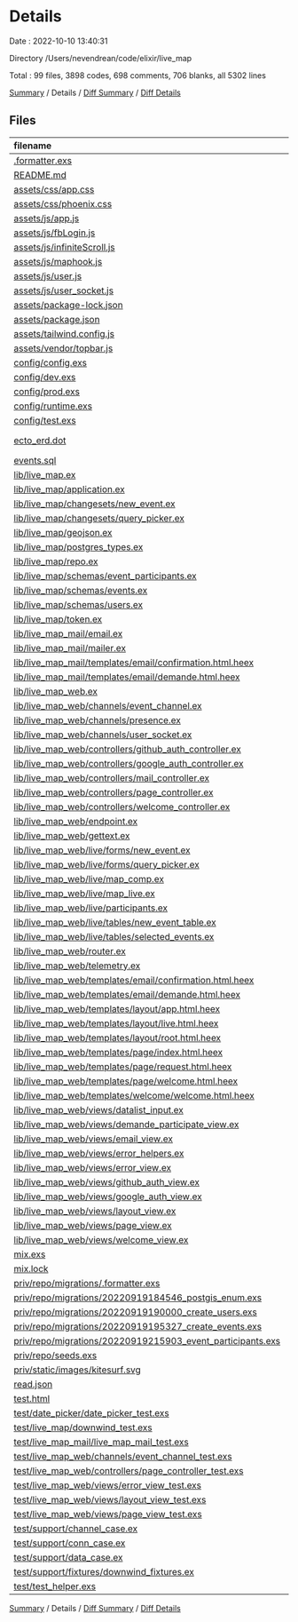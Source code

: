 # Details

Date : 2022-10-10 13:40:31

Directory /Users/nevendrean/code/elixir/live_map

Total : 99 files,  3898 codes, 698 comments, 706 blanks, all 5302 lines

[Summary](results.md) / Details / [Diff Summary](diff.md) / [Diff Details](diff-details.md)

## Files
| filename | language | code | comment | blank | total |
| :--- | :--- | ---: | ---: | ---: | ---: |
| [.formatter.exs](/.formatter.exs) | Elixir | 5 | 0 | 1 | 6 |
| [README.md](/README.md) | Markdown | 135 | 0 | 41 | 176 |
| [assets/css/app.css](/assets/css/app.css) | CSS | 137 | 3 | 19 | 159 |
| [assets/css/phoenix.css](/assets/css/phoenix.css) | CSS | 85 | 9 | 8 | 102 |
| [assets/js/app.js](/assets/js/app.js) | JavaScript | 48 | 26 | 14 | 88 |
| [assets/js/fbLogin.js](/assets/js/fbLogin.js) | JavaScript | 44 | 7 | 5 | 56 |
| [assets/js/infiniteScroll.js](/assets/js/infiniteScroll.js) | JavaScript | 30 | 1 | 1 | 32 |
| [assets/js/maphook.js](/assets/js/maphook.js) | JavaScript | 246 | 44 | 40 | 330 |
| [assets/js/user.js](/assets/js/user.js) | JavaScript | 22 | 1 | 5 | 28 |
| [assets/js/user_socket.js](/assets/js/user_socket.js) | JavaScript | 15 | 46 | 7 | 68 |
| [assets/package-lock.json](/assets/package-lock.json) | JSON | 209 | 0 | 1 | 210 |
| [assets/package.json](/assets/package.json) | JSON | 9 | 0 | 1 | 10 |
| [assets/tailwind.config.js](/assets/tailwind.config.js) | JavaScript | 31 | 2 | 3 | 36 |
| [assets/vendor/topbar.js](/assets/vendor/topbar.js) | JavaScript | 145 | 7 | 6 | 158 |
| [config/config.exs](/config/config.exs) | Elixir | 46 | 20 | 13 | 79 |
| [config/dev.exs](/config/dev.exs) | Elixir | 33 | 38 | 8 | 79 |
| [config/prod.exs](/config/prod.exs) | Elixir | 3 | 43 | 4 | 50 |
| [config/runtime.exs](/config/runtime.exs) | Elixir | 34 | 42 | 10 | 86 |
| [config/test.exs](/config/test.exs) | Elixir | 15 | 10 | 6 | 31 |
| [ecto_erd.dot](/ecto_erd.dot) | Graphviz (DOT) | 11 | 0 | 2 | 13 |
| [events.sql](/events.sql) | SQL | 61 | 32 | 23 | 116 |
| [lib/live_map.ex](/lib/live_map.ex) | Elixir | 8 | 0 | 2 | 10 |
| [lib/live_map/application.ex](/lib/live_map/application.ex) | Elixir | 25 | 5 | 5 | 35 |
| [lib/live_map/changesets/new_event.ex](/lib/live_map/changesets/new_event.ex) | Elixir | 26 | 0 | 6 | 32 |
| [lib/live_map/changesets/query_picker.ex](/lib/live_map/changesets/query_picker.ex) | Elixir | 31 | 0 | 9 | 40 |
| [lib/live_map/geojson.ex](/lib/live_map/geojson.ex) | Elixir | 47 | 2 | 6 | 55 |
| [lib/live_map/postgres_types.ex](/lib/live_map/postgres_types.ex) | Elixir | 5 | 0 | 1 | 6 |
| [lib/live_map/repo.ex](/lib/live_map/repo.ex) | Elixir | 136 | 1 | 14 | 151 |
| [lib/live_map/schemas/event_participants.ex](/lib/live_map/schemas/event_participants.ex) | Elixir | 181 | 6 | 23 | 210 |
| [lib/live_map/schemas/events.ex](/lib/live_map/schemas/events.ex) | Elixir | 92 | 1 | 13 | 106 |
| [lib/live_map/schemas/users.ex](/lib/live_map/schemas/users.ex) | Elixir | 46 | 2 | 10 | 58 |
| [lib/live_map/token.ex](/lib/live_map/token.ex) | Elixir | 66 | 1 | 5 | 72 |
| [lib/live_map_mail/email.ex](/lib/live_map_mail/email.ex) | Elixir | 39 | 0 | 7 | 46 |
| [lib/live_map_mail/mailer.ex](/lib/live_map_mail/mailer.ex) | Elixir | 3 | 0 | 1 | 4 |
| [lib/live_map_mail/templates/email/confirmation.html.heex](/lib/live_map_mail/templates/email/confirmation.html.heex) | HEEx | 10 | 0 | 0 | 10 |
| [lib/live_map_mail/templates/email/demande.html.heex](/lib/live_map_mail/templates/email/demande.html.heex) | HEEx | 11 | 0 | 0 | 11 |
| [lib/live_map_web.ex](/lib/live_map_web.ex) | Elixir | 83 | 5 | 24 | 112 |
| [lib/live_map_web/channels/event_channel.ex](/lib/live_map_web/channels/event_channel.ex) | Elixir | 7 | 26 | 7 | 40 |
| [lib/live_map_web/channels/presence.ex](/lib/live_map_web/channels/presence.ex) | Elixir | 10 | 0 | 2 | 12 |
| [lib/live_map_web/channels/user_socket.ex](/lib/live_map_web/channels/user_socket.ex) | Elixir | 35 | 4 | 8 | 47 |
| [lib/live_map_web/controllers/github_auth_controller.ex](/lib/live_map_web/controllers/github_auth_controller.ex) | Elixir | 23 | 0 | 5 | 28 |
| [lib/live_map_web/controllers/google_auth_controller.ex](/lib/live_map_web/controllers/google_auth_controller.ex) | Elixir | 21 | 0 | 5 | 26 |
| [lib/live_map_web/controllers/mail_controller.ex](/lib/live_map_web/controllers/mail_controller.ex) | Elixir | 96 | 5 | 11 | 112 |
| [lib/live_map_web/controllers/page_controller.ex](/lib/live_map_web/controllers/page_controller.ex) | Elixir | 12 | 0 | 3 | 15 |
| [lib/live_map_web/controllers/welcome_controller.ex](/lib/live_map_web/controllers/welcome_controller.ex) | Elixir | 9 | 0 | 3 | 12 |
| [lib/live_map_web/endpoint.ex](/lib/live_map_web/endpoint.ex) | Elixir | 36 | 10 | 10 | 56 |
| [lib/live_map_web/gettext.ex](/lib/live_map_web/gettext.ex) | Elixir | 15 | 3 | 7 | 25 |
| [lib/live_map_web/live/forms/new_event.ex](/lib/live_map_web/live/forms/new_event.ex) | Elixir | 65 | 2 | 12 | 79 |
| [lib/live_map_web/live/forms/query_picker.ex](/lib/live_map_web/live/forms/query_picker.ex) | Elixir | 124 | 15 | 26 | 165 |
| [lib/live_map_web/live/map_comp.ex](/lib/live_map_web/live/map_comp.ex) | Elixir | 74 | 5 | 15 | 94 |
| [lib/live_map_web/live/map_live.ex](/lib/live_map_web/live/map_live.ex) | Elixir | 90 | 14 | 20 | 124 |
| [lib/live_map_web/live/participants.ex](/lib/live_map_web/live/participants.ex) | Elixir | 8 | 0 | 2 | 10 |
| [lib/live_map_web/live/tables/new_event_table.ex](/lib/live_map_web/live/tables/new_event_table.ex) | Elixir | 79 | 0 | 9 | 88 |
| [lib/live_map_web/live/tables/selected_events.ex](/lib/live_map_web/live/tables/selected_events.ex) | Elixir | 159 | 15 | 19 | 193 |
| [lib/live_map_web/router.ex](/lib/live_map_web/router.ex) | Elixir | 36 | 16 | 13 | 65 |
| [lib/live_map_web/telemetry.ex](/lib/live_map_web/telemetry.ex) | Elixir | 54 | 10 | 8 | 72 |
| [lib/live_map_web/templates/email/confirmation.html.heex](/lib/live_map_web/templates/email/confirmation.html.heex) | HEEx | 10 | 0 | 0 | 10 |
| [lib/live_map_web/templates/email/demande.html.heex](/lib/live_map_web/templates/email/demande.html.heex) | HEEx | 11 | 0 | 0 | 11 |
| [lib/live_map_web/templates/layout/app.html.heex](/lib/live_map_web/templates/layout/app.html.heex) | HEEx | 4 | 0 | 3 | 7 |
| [lib/live_map_web/templates/layout/live.html.heex](/lib/live_map_web/templates/layout/live.html.heex) | HEEx | 15 | 0 | 4 | 19 |
| [lib/live_map_web/templates/layout/root.html.heex](/lib/live_map_web/templates/layout/root.html.heex) | HEEx | 25 | 1 | 3 | 29 |
| [lib/live_map_web/templates/page/index.html.heex](/lib/live_map_web/templates/page/index.html.heex) | HEEx | 47 | 0 | 6 | 53 |
| [lib/live_map_web/templates/page/request.html.heex](/lib/live_map_web/templates/page/request.html.heex) | HEEx | 31 | 0 | 13 | 44 |
| [lib/live_map_web/templates/page/welcome.html.heex](/lib/live_map_web/templates/page/welcome.html.heex) | HEEx | 10 | 0 | 0 | 10 |
| [lib/live_map_web/templates/welcome/welcome.html.heex](/lib/live_map_web/templates/welcome/welcome.html.heex) | HEEx | 5 | 0 | 0 | 5 |
| [lib/live_map_web/views/datalist_input.ex](/lib/live_map_web/views/datalist_input.ex) | Elixir | 9 | 0 | 3 | 12 |
| [lib/live_map_web/views/demande_participate_view.ex](/lib/live_map_web/views/demande_participate_view.ex) | Elixir | 3 | 1 | 1 | 5 |
| [lib/live_map_web/views/email_view.ex](/lib/live_map_web/views/email_view.ex) | Elixir | 3 | 1 | 1 | 5 |
| [lib/live_map_web/views/error_helpers.ex](/lib/live_map_web/views/error_helpers.ex) | Elixir | 27 | 17 | 4 | 48 |
| [lib/live_map_web/views/error_view.ex](/lib/live_map_web/views/error_view.ex) | Elixir | 6 | 8 | 3 | 17 |
| [lib/live_map_web/views/github_auth_view.ex](/lib/live_map_web/views/github_auth_view.ex) | Elixir | 3 | 1 | 1 | 5 |
| [lib/live_map_web/views/google_auth_view.ex](/lib/live_map_web/views/google_auth_view.ex) | Elixir | 3 | 1 | 1 | 5 |
| [lib/live_map_web/views/layout_view.ex](/lib/live_map_web/views/layout_view.ex) | Elixir | 5 | 2 | 2 | 9 |
| [lib/live_map_web/views/page_view.ex](/lib/live_map_web/views/page_view.ex) | Elixir | 4 | 0 | 1 | 5 |
| [lib/live_map_web/views/welcome_view.ex](/lib/live_map_web/views/welcome_view.ex) | Elixir | 4 | 0 | 1 | 5 |
| [mix.exs](/mix.exs) | Elixir | 62 | 17 | 8 | 87 |
| [mix.lock](/mix.lock) | Elixir | 63 | 0 | 1 | 64 |
| [priv/repo/migrations/.formatter.exs](/priv/repo/migrations/.formatter.exs) | Elixir | 4 | 0 | 1 | 5 |
| [priv/repo/migrations/20220919184546_postgis_enum.exs](/priv/repo/migrations/20220919184546_postgis_enum.exs) | Elixir | 12 | 0 | 3 | 15 |
| [priv/repo/migrations/20220919190000_create_users.exs](/priv/repo/migrations/20220919190000_create_users.exs) | Elixir | 10 | 3 | 4 | 17 |
| [priv/repo/migrations/20220919195327_create_events.exs](/priv/repo/migrations/20220919195327_create_events.exs) | Elixir | 20 | 1 | 6 | 27 |
| [priv/repo/migrations/20220919215903_event_participants.exs](/priv/repo/migrations/20220919215903_event_participants.exs) | Elixir | 17 | 3 | 5 | 25 |
| [priv/repo/seeds.exs](/priv/repo/seeds.exs) | Elixir | 122 | 18 | 22 | 162 |
| [priv/static/images/kitesurf.svg](/priv/static/images/kitesurf.svg) | XML | 62 | 1 | 1 | 64 |
| [read.json](/read.json) | JSON | 0 | 0 | 1 | 1 |
| [test.html](/test.html) | HTML | 20 | 0 | 3 | 23 |
| [test/date_picker/date_picker_test.exs](/test/date_picker/date_picker_test.exs) | Elixir | 12 | 0 | 4 | 16 |
| [test/live_map/downwind_test.exs](/test/live_map/downwind_test.exs) | Elixir | 0 | 61 | 16 | 77 |
| [test/live_map_mail/live_map_mail_test.exs](/test/live_map_mail/live_map_mail_test.exs) | Elixir | 0 | 45 | 10 | 55 |
| [test/live_map_web/channels/event_channel_test.exs](/test/live_map_web/channels/event_channel_test.exs) | Elixir | 0 | 22 | 6 | 28 |
| [test/live_map_web/controllers/page_controller_test.exs](/test/live_map_web/controllers/page_controller_test.exs) | Elixir | 0 | 7 | 2 | 9 |
| [test/live_map_web/views/error_view_test.exs](/test/live_map_web/views/error_view_test.exs) | Elixir | 10 | 1 | 4 | 15 |
| [test/live_map_web/views/layout_view_test.exs](/test/live_map_web/views/layout_view_test.exs) | Elixir | 3 | 4 | 2 | 9 |
| [test/live_map_web/views/page_view_test.exs](/test/live_map_web/views/page_view_test.exs) | Elixir | 3 | 0 | 1 | 4 |
| [test/support/channel_case.ex](/test/support/channel_case.ex) | Elixir | 27 | 2 | 7 | 36 |
| [test/support/conn_case.ex](/test/support/conn_case.ex) | Elixir | 29 | 2 | 8 | 39 |
| [test/support/data_case.ex](/test/support/data_case.ex) | Elixir | 48 | 0 | 11 | 59 |
| [test/support/fixtures/downwind_fixtures.ex](/test/support/fixtures/downwind_fixtures.ex) | Elixir | 21 | 0 | 3 | 24 |
| [test/test_helper.exs](/test/test_helper.exs) | Elixir | 2 | 0 | 1 | 3 |

[Summary](results.md) / Details / [Diff Summary](diff.md) / [Diff Details](diff-details.md)